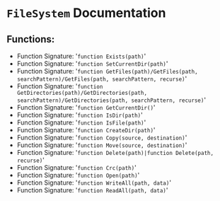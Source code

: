 # `FileSystem` Documentation
## Functions:
- Function Signature: '`function Exists(path)`'
- Function Signature: '`function SetCurrentDir(path)`'
- Function Signature: '`function GetFiles(path)/GetFiles(path, searchPattern)/GetFiles(path, searchPattern, recurse)`'
- Function Signature: '`function GetDirectories(path)/GetDirectories(path, searchPattern)/GetDirectories(path, searchPattern, recurse)`'
- Function Signature: '`function GetCurrentDir()`'
- Function Signature: '`function IsDir(path)`'
- Function Signature: '`function IsFile(path)`'
- Function Signature: '`function CreateDir(path)`'
- Function Signature: '`function Copy(source, destination)`'
- Function Signature: '`function Move(source, destination)`'
- Function Signature: '`function Delete(path)|function Delete(path, recurse)`'
- Function Signature: '`function Crc(path)`'
- Function Signature: '`function Open(path)`'
- Function Signature: '`function WriteAll(path, data)`'
- Function Signature: '`function ReadAll(path, data)`'


